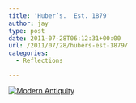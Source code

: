 ```yaml
---
title: 'Huber’s.  Est. 1879'
author: jay
type: post
date: 2011-07-28T06:12:31+00:00
url: /2011/07/28/hubers-est-1879/
categories:
  - Reflections

---
```

[![Modern Antiquity][1]][2]

 [1]: https://photos.smugmug.com/All/Portland/i-FHq2Phk/0/M/IMG0100-M.jpg
 [2]: http://photos.rambleon.org/All/Portland/18233688_tfh2LD#1404570754_FHq2Phk-A-LB (Modern Antiquity)